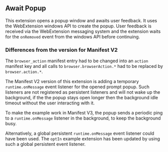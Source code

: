 ## Await Popup

This extension opens a popup window and awaits user feedback. It uses the WebExtension windows API to create the popup. User feedback is received via the WebExtension messaging system and the extension waits for the `onRemoved` event from the windows API before continuing.

### Differences from the version for Manifest V2

The `browser_action` manifest entry had to be changed into an `action` manifest key and all calls to
`browser.browserAction.*` had to be replaced by `browser.action.*`.

The Manifest V2 version of this extension is adding a temporary `runtime.onMessage`
event listener for the opened prompt popup. Such listeners are not registered
as persistent listeners and will not wake up the background, if the the popup
stays open longer then the background idle timeout without the user interacting
with it.

To make the example work in Manifest V3, the popup sends a periodic ping to a
`runtime.onMessage` listener in the background, to keep the background busy.

Alternatively, a global persistent `runtime.onMessage` event listener could have
been used. The `optIn` example extension has been updated by using such a global
persistent event listener.
